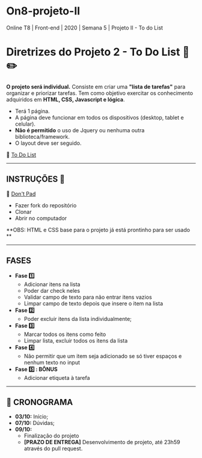 # On8-projeto-II
 Online T8 | Front-end | 2020 | Semana 5 | Projeto II - To do List 
 # Diretrizes do Projeto 2 - To Do List :page_facing_up: :pencil2:

**O projeto será individual.**
Consiste em criar uma **"lista de tarefas"** para organizar e priorizar tarefas.
Tem como objetivo exercitar os conhecimento adquiridos em **HTML, CSS, Javascript e lógica**.
- Terá 1 página.
- A página deve funcionar em todos os dispositivos (desktop, tablet e celular).
- **Não é permitido** o uso de Jquery ou nenhuma outra biblioteca/framework.
- O layout deve ser seguido.

:pushpin: [To Do List](https://projeto-todo-list-reprograma.netlify.app/)

--------------
## INSTRUÇÕES :loudspeaker:

:pushpin: [Don't Pad](http://dontpad.com/todolistprojeto)


- Fazer fork do repositório
- Clonar
- Abrir no computador 


**OBS: HTML e CSS base para o projeto já está prontinho para ser usado ** 

--------------

## FASES
- **Fase :one:**
    - Adicionar itens na lista
    - Poder dar check neles
    - Validar campo de texto para não entrar itens vazios
    - Limpar campo de texto depois que insere o item na lista
- **Fase :two:**
    - Poder excluir itens da lista individualmente;
- **Fase :three:**
    - Marcar todos os itens como feito
    - Limpar lista, excluir todos os itens da lista
- **Fase :four:**	
    - Não permitir que um item seja adicionado se só tiver espaços e nenhum texto no input
- **Fase :five: : BÔNUS**
    - Adicionar etiqueta à tarefa


--------------

## :calendar: CRONOGRAMA
- **03/10:** Início;
- **07/10:** Dúvidas;
- **09/10:** 
    - Finalização do projeto
    - **[PRAZO DE ENTREGA]** Desenvolvimento de projeto, até 23h59 através do pull request.
    




